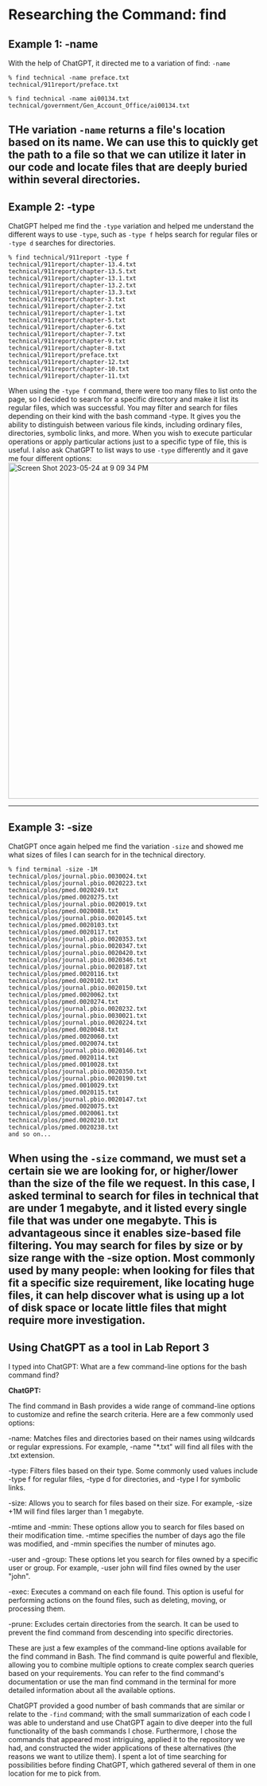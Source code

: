 # Researching the Command: find

## Example 1: -name

With the help of ChatGPT, it directed me to a variation of find: `-name`

```
% find technical -name preface.txt
technical/911report/preface.txt

% find technical -name ai00134.txt
technical/government/Gen_Account_Office/ai00134.txt
```

THe variation `-name` returns a file's location based on its name. We can use this to quickly get the path to a file so that we can utilize it later in our code and locate files that are deeply buried within several directories.
---

## Example 2: -type

ChatGPT helped me find the `-type` variation and helped me understand the different ways to use `-type`, such as `-type f` helps search for regular files or `-type d` searches for directories.

```
% find technical/911report -type f
technical/911report/chapter-13.4.txt
technical/911report/chapter-13.5.txt
technical/911report/chapter-13.1.txt
technical/911report/chapter-13.2.txt
technical/911report/chapter-13.3.txt
technical/911report/chapter-3.txt
technical/911report/chapter-2.txt
technical/911report/chapter-1.txt
technical/911report/chapter-5.txt
technical/911report/chapter-6.txt
technical/911report/chapter-7.txt
technical/911report/chapter-9.txt
technical/911report/chapter-8.txt
technical/911report/preface.txt
technical/911report/chapter-12.txt
technical/911report/chapter-10.txt
technical/911report/chapter-11.txt
```

When using the `-type f` command, there were too many files to list onto the page, so I decided to search for a specific directory and make it list its regular files, which was successful. You may filter and search for files depending on their kind with the bash command -type. It gives you the ability to distinguish between various file kinds, including ordinary files, directories, symbolic links, and more. When you wish to execute particular operations or apply particular actions just to a specific type of file, this is useful. I also ask ChatGPT to list ways to use `-type` differently and it gave me four different options: 
<img width="675" alt="Screen Shot 2023-05-24 at 9 09 34 PM" src="https://github.com/brrandonkim/cse15l-lab-reports/assets/110199983/72305c26-afd2-4451-a5c3-d97ccfdc4fc5">

---

## Example 3: -size

ChatGPT once again helped me find the variation `-size` and showed me what sizes of files I can search for in the technical directory.

```
% find terminal -size -1M
technical/plos/journal.pbio.0030024.txt
technical/plos/journal.pbio.0020223.txt
technical/plos/pmed.0020249.txt
technical/plos/pmed.0020275.txt
technical/plos/journal.pbio.0020019.txt
technical/plos/pmed.0020088.txt
technical/plos/journal.pbio.0020145.txt
technical/plos/pmed.0020103.txt
technical/plos/pmed.0020117.txt
technical/plos/journal.pbio.0020353.txt
technical/plos/journal.pbio.0020347.txt
technical/plos/journal.pbio.0020420.txt
technical/plos/journal.pbio.0020346.txt
technical/plos/journal.pbio.0020187.txt
technical/plos/pmed.0020116.txt
technical/plos/pmed.0020102.txt
technical/plos/journal.pbio.0020150.txt
technical/plos/pmed.0020062.txt
technical/plos/pmed.0020274.txt
technical/plos/journal.pbio.0020232.txt
technical/plos/journal.pbio.0030021.txt
technical/plos/journal.pbio.0020224.txt
technical/plos/pmed.0020048.txt
technical/plos/pmed.0020060.txt
technical/plos/pmed.0020074.txt
technical/plos/journal.pbio.0020146.txt
technical/plos/pmed.0020114.txt
technical/plos/pmed.0010028.txt
technical/plos/journal.pbio.0020350.txt
technical/plos/journal.pbio.0020190.txt
technical/plos/pmed.0010029.txt
technical/plos/pmed.0020115.txt
technical/plos/journal.pbio.0020147.txt
technical/plos/pmed.0020075.txt
technical/plos/pmed.0020061.txt
technical/plos/pmed.0020210.txt
technical/plos/pmed.0020238.txt
and so on...
```

When using the `-size` command, we must set a certain sie we are looking for, or higher/lower than the size of the file we request. In this case, I asked terminal to search for files in technical that are under 1 megabyte, and it listed every single file that was under one megabyte. This is advantageous since it enables size-based file filtering.  You may search for files by size or by size range with the -size option. Most commonly used by many people: when looking for files that fit a specific size requirement, like locating huge files, it can help discover what is using up a lot of disk space or locate little files that might require more investigation.
---

## Using ChatGPT as a tool in Lab Report 3

I typed into ChatGPT: What are a few command-line options for the bash command find?

**ChatGPT:**

The find command in Bash provides a wide range of command-line options to customize and refine the search criteria. Here are a few commonly used options:

-name: Matches files and directories based on their names using wildcards or regular expressions. For example, -name "*.txt" will find all files with the .txt extension.

-type: Filters files based on their type. Some commonly used values include -type f for regular files, -type d for directories, and -type l for symbolic links.

-size: Allows you to search for files based on their size. For example, -size +1M will find files larger than 1 megabyte.

-mtime and -mmin: These options allow you to search for files based on their modification time. -mtime specifies the number of days ago the file was modified, and -mmin specifies the number of minutes ago.

-user and -group: These options let you search for files owned by a specific user or group. For example, -user john will find files owned by the user "john".

-exec: Executes a command on each file found. This option is useful for performing actions on the found files, such as deleting, moving, or processing them.

-prune: Excludes certain directories from the search. It can be used to prevent the find command from descending into specific directories.

These are just a few examples of the command-line options available for the find command in Bash. The find command is quite powerful and flexible, allowing you to combine multiple options to create complex search queries based on your requirements. You can refer to the find command's documentation or use the man find command in the terminal for more detailed information about all the available options.


ChatGPT provided a good number of bash commands that are similar or relate to the `-find` command; with the small summarization of each code I was able to understand and use ChatGPT again to dive deeper into the full functionality of the bash commands I chose. Furthermore, I chose the commands that appeared most intriguing, applied it to the repository we had, and constructed the wider applications of these alternatives (the reasons we want to utilize them). I spent a lot of time searching for possibilities before finding ChatGPT, which gathered several of them in one location for me to pick from.
